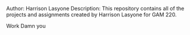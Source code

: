 Author: Harrison Lasyone
Description: This repository contains all of the projects and assignments created by Harrison Lasyone for GAM 220.

Work Damn you
